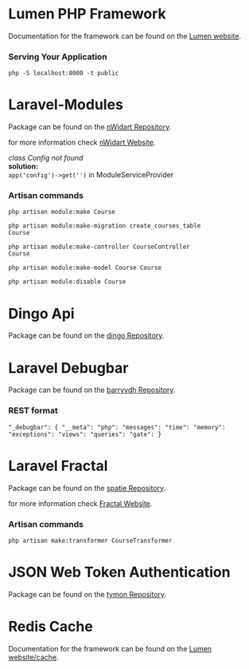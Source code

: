 # Lumen PHP Framework

Documentation for the framework can be found on the [Lumen website](http://lumen.laravel.com/docs).

### Serving Your Application

<code>php -S localhost:8000 -t public</code>

# Laravel-Modules

Package can be found on the [nWidart Repository](https://github.com/nWidart/laravel-modules).

for more information check [nWidart Website](https://nwidart.com/laravel-modules/v3/introduction).

<i>class Config not found</i>
</br>
<b>solution:</b>
</br>
<code>app('config')->get('')</code> in ModuleServiceProvider

### Artisan commands

<code>php artisan module:make Course</code>

<code>php artisan module:make-migration create_courses_table Course</code>

<code>php artisan module:make-controller CourseController Course</code>

<code>php artisan module:make-model Course Course</code>

<code>php artisan module:disable Course</code>

# Dingo Api

Package can be found on the [dingo Repository](https://github.com/dingo/api).

# Laravel Debugbar

Package can be found on the [barryvdh Repository](https://github.com/barryvdh/laravel-debugbar).

### REST format

<code>"_debugbar": {
        "__meta":
        "php":
        "messages":
        "time":
        "memory":
        "exceptions":
        "views":
        "queries":
        "gate":
        }
</code>

# Laravel Fractal

Package can be found on the [spatie Repository](https://github.com/spatie/laravel-fractal).

for more information check [Fractal Website](https://fractal.thephpleague.com/).

### Artisan commands

<code>php artisan make:transformer CourseTransformer</code>

# JSON Web Token Authentication

Package can be found on the [tymon Repository](https://github.com/tymondesigns/jwt-auth).

# Redis Cache

Documentation for the framework can be found on the [Lumen website/cache](https://lumen.laravel.com/docs/5.6/cache).
